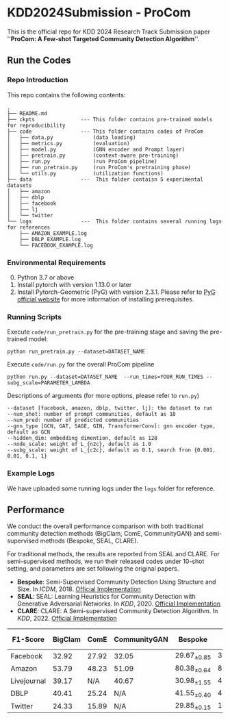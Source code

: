 # KDD2024Submission - ProCom

This is the official repo for KDD 2024 Research Track Submission paper ''**ProCom: A Few-shot Targeted Community Detection Algorithm**''.



## Run the Codes

### Repo Introduction
This repo contains the following contents:
```
.
├── README.md
├── ckpts               --- This folder contains pre-trained models for reproducibility 
├── code                --- This folder contains codes of ProCom
│   ├── data.py             (data loading)
│   ├── metrics.py          (evaluation)
│   ├── model.py            (GNN encoder and Prompt layer)
│   ├── pretrain.py         (context-aware pre-training)
│   ├── run.py              (run ProCom pipeline)
│   ├── run_pretrain.py     (run ProCom's pretraining phase)
│   └── utils.py            (utilization functions)
├── data                ---  This folder contaisn 5 experimental datasets
│   ├── amazon
│   ├── dblp
│   ├── facebook
│   ├── lj
│   └── twitter
└── logs                ---  This folder contains several running logs for references
    ├── AMAZON_EXAMPLE.log
    ├── DBLP_EXAMPLE.log
    └── FACEBOOK_EXAMPLE.log
```

### Environmental Requirements

0. Python 3.7 or above
1. Install pytorch with version 1.13.0 or later 
2. Install Pytorch-Geometric (PyG) with version 2.3.1. Please refer to [PyG official website](https://pytorch-geometric.readthedocs.io/en/latest/notes/installation.html) for more information of installing prerequisites.


### Running Scripts

Execute `code/run_pretrain.py` for the pre-training stage and saving the pre-trained model:
```
python run_pretrain.py --dataset=DATASET_NAME 
```

Execute `code/run.py` for the overall ProCom pipeline
```
python run.py --dataset=DATASET_NAME  --run_times=YOUR_RUN_TIMES --subg_scale=PARAMETER_LAMBDA
```

Descriptions of arguments (for more options, please refer to `run.py`)
```
--dataset [facebook, amazon, dblp, twitter, lj]: the dataset to run 
--num_shot: number of prompt communities, default as 10
--num_pred: number of predicted communities
--gnn_type [GCN, GAT, SAGE, GIN, TransformerConv]: gnn encoder type, default as GCN
--hidden_dim: embedding dimention, default as 128
--node_scale: weight of L_{n2c}, default as 1.0
--subg_scale: weight of L_{c2c}, default as 0.1, search fron {0.001, 0.01, 0.1, 1}
```

### Example Logs

We have uploaded some running logs under the `logs` folder for reference.




## Performance 



We conduct the overall performance comparison with both traditional community detection methods (BigClam, ComE, CommunityGAN) and semi-supervised methods (Bespoke, SEAL, CLARE).

For traditional methods, the results are reported from SEAL and CLARE. 
For semi-supervised methods, we run their released codes under 10-shot setting, and parameters are set following the original papers. 

* **Bespoke**: Semi-Supervised Community Detection Using Structure and Size. In *ICDM*, 2018.  [Official Implementation](https://github.com/abaxi/bespoke-icdm18) 
* **SEAL**: SEAL: Learning Heuristics for Community Detection with Generative Adversarial Networks. In *KDD*, 2020. [Official Implementation](https://github.com/yzhang1918/kdd2020seal)
* **CLARE**: CLARE: A Semi-supervised Community Detection Algorithm. In *KDD*, 2022. [Official Implementation](https://github.com/FDUDSDE/KDD2022CLARE)
  
| F1-Score     | $\text{BigClam}$ | $\text{ComE}$  | $\text{CommunityGAN}$ | $\text{Bespoke}$            | $\text{SEAL}$               | $\text{CLARE}$              | $\text{ProCom (Ours)}$               |
| ----------- | ------- | ----- | ------------ | ------------------ | ------------------ | ------------------ | --------------------------- |
| Facebook    | $32.92$   | $27.92$ | $32.05$        | $29.67_{\pm 0.85}$ | $31.10_{\pm 3.84}$ | $28.53_{\pm 1.36}$ | $\textbf{38.57}_{\pm 2.02}$ |
| Amazon      | $53.79$   | $48.23$ | $51.09$        | $80.38_{\pm 0.64}$ | $82.26_{\pm 4.04}$ | $78.89_{\pm 2.10}$ | $\textbf{84.36}_{\pm 0.23}$ |
| Livejournal | $39.17$   | $\text{N/A}$  | $40.67$        | $30.98_{\pm 1.55}$ | $42.85_{\pm 2.60}$ | $45.38_{\pm 4.07}$ | $\textbf{54.35}_{\pm 3.04}$ |
| DBLP        | $40.41$   | $25.24$ | $\text{N/A}$          | $41.55_{\pm 0.40}$ | $41.74_{\pm 6.35}$ | $48.75_{\pm 2.51}$ | $\textbf{50.96}_{\pm 1.57}$ |
| Twitter     | $24.33$   | $15.89$ | $\text{N/A}$          | $29.85_{\pm 0.15}$ | $16.97_{\pm 1.32}$ | $20.05_{\pm 0.88}$ | $\textbf{31.09}_{\pm 0.35}$ |



